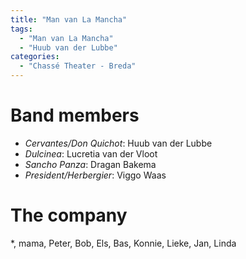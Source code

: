 ```yaml
---
title: "Man van La Mancha"
tags:
  - "Man van La Mancha"
  - "Huub van der Lubbe"
categories:
  - "Chassé Theater - Breda"
---
```

# Band members

* _Cervantes/Don Quichot_: Huub van der Lubbe
* _Dulcinea_: Lucretia van der Vloot
* _Sancho Panza_: Dragan Bakema
* _President/Herbergier_: Viggo Waas

# The company

*, mama, Peter, Bob, Els, Bas, Konnie, Lieke, Jan, Linda
